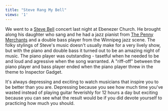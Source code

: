 ```yaml
---
title: "Steve Rang My Bell"
views: '1'
---
```

<p>We went to a <a HREF="https://www.amazon.ca/exec/obidos/ASIN/B00000IXTL/farawsoclos0a-20">Steve Bell</a> concert last night at Ebenezer Church.  He brought along his daughter who sang and he had a jazz pianist from <a href="https://www.signpostmusic.com/penny/penny.htm">The Penny Merchants</a> and a double bass player from the Winnipeg jazz scene.  The folky stylings of Steve's music doesn't usually make for a very lively show, but with the piano and double bass it turned out to be an amazing night of music.  The piano player was outstanding - tasetful when he needed to be and loud and agressive when the song warranted.  A "riff-off" between the piano player and bass player ended when the piano player threw in the theme to Inspector Gadget.</p>
<p>It's always depressing and exciting to watch musicians that inspire you to be better than you are.  Depressing because you see how much time you've wasted instead of playing guitar feverishly for 12 hours a day but exciting because you can see what the result would be if you did devote yourself to practicing how much you should.</p>

